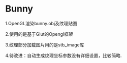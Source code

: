 # Bunny

1.OpenGL渲染bunny.obj及纹理贴图

2.使用的是基于Glut的Opengl框架

3.纹理部分加载图片用的是stb_image库

4.待改进：自动生成纹理坐标参数没有详细设置，比较简略.
